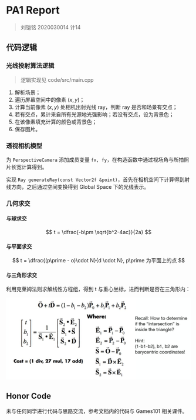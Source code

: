 # PA1 Report

> 刘铠铭 2020030014 计14

## 代码逻辑

### 光线投射算法逻辑

> 逻辑实现见 code/src/main.cpp

1. 解析场景；
2. 遍历屏幕空间中的像素 $(x,y)$；
3. 计算当前像素 $(x,y)$ 处相机出射光线 ray，判断 ray 是否和场景有交点；
4. 若有交点，累计来自所有光源地光强影响；若没有交点，设为背景色；
5. 在该像素填充计算的颜色或背景色；
6. 保存图片。

### 透视相机模型

为 `PerspectiveCamera` 添加成员变量 `fx, fy`，在构造函数中通过视场角与所拍照片长宽计算得到。

实现 `Ray generateRay(const Vector2f &point)`，首先在相机空间下计算得到射线方向，之后通过空间变换得到 Global Space 下的光线表示。

### 几何求交

#### 与球求交

$$
t = \dfrac{-b\pm \sqrt{b^2-4ac}}{2a}
$$

#### 与平面求交

$$
t = \dfrac{(p\prime - o)\cdot N}{d \cdot N}, p\prime 为平面上的点
$$

#### 与三角形求交

利用克莱姆法则求解线性方程组，得到 t 与重心坐标，进而判断是否在三角形内：

![](https://raw.githubusercontent.com/KMing-L/Gallery/main//img/20230322195300.png)

## Honor Code

未与任何同学进行代码与思路交流，参考文档内的代码与 Games101 相关课件。